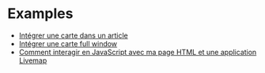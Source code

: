 # Examples

- [Intégrer une carte dans un article](./script/article.html)
- [Intégrer une carte full window](./script/absolute.html)
- [Comment interagir en JavaScript avec ma page HTML et une application Livemap](./external_interface)
